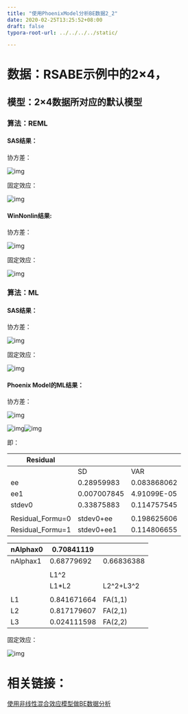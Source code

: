 ```yaml
---
title: "使用PhoenixModel分析BE数据2_2"
date: 2020-02-25T13:25:52+08:00
draft: false
typora-root-url: ../../../../static/

---
```


<!--toc-->

# 数据：RSABE示例中的2×4，

## 模型：2×4数据所对应的默认模型

### 算法：REML

#### SAS结果：

协方差：

![img](/images/使用PhoenixModel分析BE数据2_2/clip_image001.png)

固定效应：

![img](/images/使用PhoenixModel分析BE数据2_2/clip_image003.jpg)

#### WinNonlin结果:

协方差：

![img](/images/使用PhoenixModel分析BE数据2_2/clip_image004.png)

固定效应：

![img](/images/使用PhoenixModel分析BE数据2_2/clip_image005.png)

### 算法：ML

#### SAS结果：

协方差：

![img](/images/使用PhoenixModel分析BE数据2_2/clip_image006.png)

固定效应：

![img](/images/使用PhoenixModel分析BE数据2_2/clip_image008.jpg)

#### Phoenix Model的ML结果：

协方差：

![img](/images/使用PhoenixModel分析BE数据2_2/clip_image009.png)

![img](/images/使用PhoenixModel分析BE数据2_2/clip_image011.jpg)![img](file:///C:/Users/FuYongchao/AppData/Local/Temp/msohtmlclip1/01/clip_image012.jpg)

 

即：

| Residual         |             |             |
| ---------------- | ----------- | ----------- |
|                  | SD          | VAR         |
| ee               | 0.28959983  | 0.083868062 |
| ee1              | 0.007007845 | 4.91099E-05 |
| stdev0           | 0.33875883  | 0.114757545 |
|                  |             |             |
| Residual_Formu=0 | stdev0+ee   | 0.198625606 |
| Residual_Formu=1 | stdev0+ee1  | 0.114806655 |

 

| nAlphax0 | 0.70841119  |            |
| -------- | ----------- | ---------- |
| nAlphax1 | 0.68779692  | 0.66836388 |
|          |             |            |
|          | L1^2        |            |
|          | L1*L2       | L2^2+L3^2  |
|          |             |            |
| L1       | 0.841671664 | FA(1,1)    |
| L2       | 0.817179607 | FA(2,1)    |
| L3       | 0.024111598 | FA(2,2)    |

 

 

固定效应：

![img](/images/使用PhoenixModel分析BE数据2_2/clip_image010.png)

#  相关链接：

[使用非线性混合效应模型做BE数据分析](/cn/2020/02/使用非线性混合效应模型做be数据分析/)